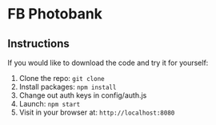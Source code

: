 # FB Photobank

## Instructions

If you would like to download the code and try it for yourself:

1. Clone the repo: `git clone`
2. Install packages: `npm install`
3. Change out auth keys in config/auth.js
4. Launch: `npm start`
5. Visit in your browser at: `http://localhost:8080`